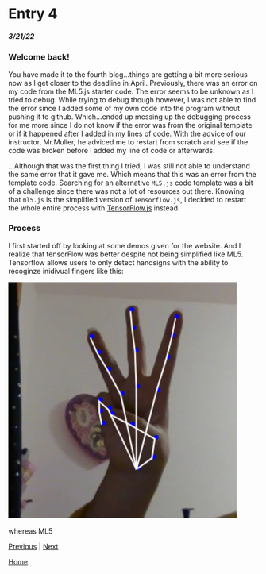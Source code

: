 # Entry 4
##### 3/21/22

### Welcome back!

You have made it to the fourth blog...things are getting a bit more serious now as I get closer to the deadline in April. Previously, there was an error on my code from the ML5.js starter code. The error seems to be unknown as I tried to debug. While trying to debug though however, I was not able to find the error since I added some of my own code into the program without pushing it to github. Which...ended up messing up the debugging process for me more since I do not know if the error was from the original template or if it happened after I added in my lines of code. With the advice of our instructor, Mr.Muller, he adviced me to restart from scratch and see if the code was broken before I added my line of code or afterwards.

...Although that was the first thing I tried, I was still not able to understand the same error that it gave me. Which means that this was an error from the template code. Searching for an alternative `ML5.js` code template was a bit of a challenge since there was not a lot of resources out there. Knowing that `ml5.js` is the simplified version of `Tensorflow.js`, I decided to restart the whole entire process with [TensorFlow.js](https://www.tensorflow.org/js/tutorials/setup) instead.

### Process

I first started off by looking at some demos given for the website. And I realize that tensorFlow was better despite not being simplified like ML5. Tensorflow allows users to only detect handsigns with the ability to recoginze inidivual fingers like this:

 ![Image showing what model can do](signLangEx.jpg)

whereas ML5

[Previous](entry03.md) | [Next](entry05.md)

[Home](../README.md)
